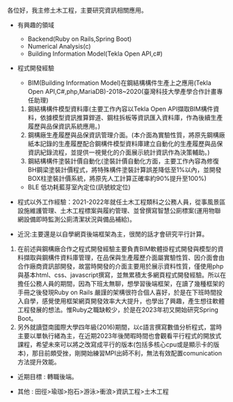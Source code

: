 各位好，我主修土木工程，主要研究資訊相關應用。


* 有興趣的領域

  * Backend(Ruby on Rails,Spring Boot)
  * Numerical Analysis(c)
  * Building Information Model(Tekla Open API,c#)

* 程式開發經驗
  * BIM(Building Information Model)在鋼結構構件生產上之應用(Tekla Open API,C#,php,MariaDB)-2018~2020(臺灣科技大學產學合作計畫專任助理)
  1. 鋼結構構件模型資料庫(主要工作內容以Tekla Open API擷取BIM構件資料，依據模型資訊推算銲道、鋼柱拆板等資訊匯入資料庫，作為後續生產履歷與品保資訊系統應用。)
  2. 鋼構廠生產履歷與品保資訊管理介面。(本介面為實驗性質，將原先鋼構廠紙本記錄的生產履歷配合鋼構件模型資料庫建立自動化的生產履歷與品保資訊紀錄流程，並提供一視覺化的介面展示統計資訊作為決策輔助。)
  3. 鋼結構構件塗裝計價自動化(塗裝計價自動化方面，主要工作內容為修復BH鋼梁塗裝計價程式，將特殊構件塗裝計算誤差降低至1%以內，並開發BOX柱塗裝計價系統，將原先人工計算正確率約90%提升至100%)
  

  * BLE 低功耗藍芽室內定位(訊號紋定位)

* 程式以外工作經驗：2021-2022年就任土木工程類科之公務人員，從事風景區設施維護管理、土木工程標案與履約管理、並曾撰寫智慧公廁標案(運用物聯網設備即時監測公廁清潔狀況與備品補給)。

* 近況:主要還是以自學網頁後端框架為主，很閒的話才會研究平行計算。
1. 在前述與鋼構廠合作之程式開發經驗主要負責BIM軟體掛程式開發與模型的資料擷取與鋼構件資料庫管理，在品保與生產履歷介面屬實驗性質、因介面會由合作廠商資訊部開發，故當時開發的介面主要用於展示資料性質，僅使用php與基本html、css、javascript撰寫，並無累積太多網頁程式開發經驗。所以在擔任公務人員的期間，因為下班太無聊，想學習後端框架，在讀了幾種框架的手冊之後發現Ruby on Rails 嚴謹的架構很符合個人喜好，於是在下班時間投入自學，感覺使用框架網頁開發效率大大提升，也學出了興趣，產生想往軟體工程發展的想法。惟Ruby之職缺較少，於是在2023年初又開始研究Spring Boot。 
1. 另外就讀暨南國際大學四年級(2016)期間，以c語言撰寫數值分析程式，當時主要以單執行緒為主，在近期2023年後閒暇時間也會觀看平行程式的開放式課程，希望未來可以將之改寫成平行的版本(包括多核心cpu或是顯示卡的版本)，那目前頗受挫，剛開始練習MPI出師不利，無法有效配置comunication方法提升效能。

* 近期目標 : 轉職後端。

* 其他 : 田徑>瑜珈>抱石>游泳>衝浪>資訊工程>土木工程 

<!---
mibkndmibknd/mibkndmibknd is a ✨ special ✨ repository because its `README.md` (this file) appears on your GitHub profile.
You can click the Preview link to take a look at your changes.
--->
